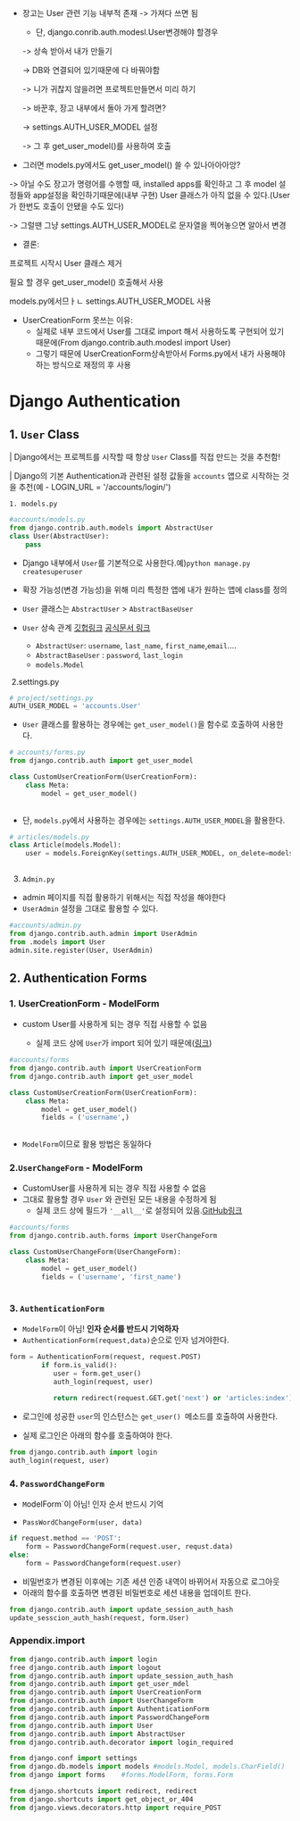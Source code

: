 * 장고는 User 관련 기능 내부적 존재 -> 가져다 쓰면 됨

  * 단, django.conrib.auth.modesl.User변경해야 할경우 

  -> 상속 받아서 내가 만들기

  -> DB와 연결되어 있기때문에 다 바꿔야함

  -> 니가 귀찮지 않을려면 프로젝트만들면서 미리 하기

  -> 바꾼후, 장고 내부에서 돌아 가게 할려면?

  -> settings.AUTH_USER_MODEL 설정

  -> 그 후 get_user_model()를 사용하여 호출





* 그러면 models.py에서도 get_user_model() 쓸 수 있나아아아앙?

-> 아닐 수도 장고가 명령어를 수행할 때, installed apps를 확인하고 그 후 model 설정들와 app설정을 확인하기때문에(내부 구현) User 클래스가 아직 없을 수 있다.(User가 한번도 호출이 안됐을 수도 있다)

-> 그럴땐 그냥 settings.AUTH_USER_MODEL로 문자열을 찍어놓으면 알아서 변경



* 결론: 

프로젝트 시작시 User 클래스 제거

필요 할 경우 get_user_model() 호출해서 사용

models.py에서므ㅏㄴ settings.AUTH_USER_MODEL 사용

* UserCreationForm 못쓰는 이유:
  * 실제로 내부 코드에서 User를 그대로 import 해서 사용하도록 구현되어 있기 때문에(From django.contrib.auth.modesl import User)
  * 그렇기 때문에 UserCreationForm상속받아서 Forms.py에서 내가 사용해야 하는 방식으로 재정의 후 사용







# Django Authentication

## 1. `User` Class

| Django에서는 프로젝트를 시작할 때 항상 `User` Class를 직접 만드는 것을 추천함!

| Django의 기본 Authentication과 관련된 설정 값들을 `accounts` 앱으로 시작하는 것을 추천(예 - LOGIN_URL = '/accounts/login/')

	1. models.py

```python
#accounts/models.py
from django.contrib.auth.models import AbstractUser
class User(AbstractUser):
    pass
```

* Django 내부에서 `User`를 기본적으로 사용한다.예)`python manage.py createsuperuser` 
* 확장 가능성(변경 가능성)을 위해 미리 특정한 앱에 내가 원하는 앱에 class를 정의
* `User` 클래스는 `AbstractUser` > `AbstractBaseUser`

* `User` 상속 관계 [깃헙링크]() [공식문서 링크]()
  * `AbstractUser`: `username`, `last_name`, `first_name`,`email`....
  * `AbstractBaseUser` : `password`, `last_login`
  * `models.Model`



​	2.settings.py

```python
# project/settings.py
AUTH_USER_MODEL = 'accounts.User'
```

* `User` 클래스를 활용하는 경우에는 `get_user_model()`을 함수로 호출하여 사용한다.

```PYTHON
# accounts/forms.py
from django.contrib.auth import get_user_model

class CustomUserCreationForm(UserCreationForm):
    class Meta:
        model = get_user_model()
        
```



* 단, `models.py`에서 사용하는 경우에는 `settings.AUTH_USER_MODEL`을 활용한다.

```PYTHON
# articles/models.py
class Article(models.Model):
    user = models.ForeignKey(settings.AUTH_USER_MODEL, on_delete=models.CASCADE)
    
```

3. `Admin.py`

* admin 페이지를 직접 활용하기 위해서는 직접 작성을 해야한다
* `UserAdmin` 설정을 그대로 활용할 수 있다.

```python
#accounts/admin.py
from django.contrib.auth.admin import UserAdmin
from .models import User
admin.site.register(User, UserAdmin)
```





## 2. Authentication Forms

### 1. UserCreationForm - ModelForm

* custom User를 사용하게 되는 경우 직접 사용할 수 없음 

  * 실제 코드 상에 `User`가 import 되어 있기 때문에([링크]())

  

```python
#accounts/forms
from django.contrib.auth import UserCreationForm
from django.contrib.auth import get_user_model

class CustomUserCreationForm(UserCreationForm):
    class Meta:
        model = get_user_model()
        fields = ('username',)
        
```

* `ModelForm`이므로 활용 방법은 동일하다

### 2.`UserChangeForm` - ModelForm

* CustomUser를 사용하게 되는 경우 직접 사용할 수 없음
* 그대로 활용할 경우 `User` 와 관련된 모든 내용을 수정하게 됨
  * 실제 코드 상에 필드가 `'__all__'`로 설정되어 있음.[GitHub링크]()

```python
#accounts/forms
from django.contrib.auth.forms import UserChangeForm

class CustomUserChangeForm(UserChangeForm):
    class Meta:
        model = get_user_model()
        fields = ('username', 'first_name')
        
```



### 3. `AuthenticationForm` 

* `ModelForm`이 아님!  **인자 순서를 반드시 기억하자**
* `AuthenticationForm(request,data)`순으로 인자 넘겨야한다.

```python
form = AuthenticationForm(request, request.POST)
        if form.is_valid():
           user = form.get_user()
           auth_login(request, user)
            
           return redirect(request.GET.get('next') or 'articles:index')
```

* 로그인에 성공한 `user`의 인스턴스는 `get_user() `메소드를 호출하여 사용한다.

* 실제 로그인은 아래의 함수를 호출하여야 한다.

```python
from django.contrib.auth import login
auth_login(request, user)
```



### 4. `PasswordChangeForm`



* `M`odelForm`이 아님! 인자 순서 반드시 기억

* `PassWordChangeForm(user, data)`

```python
if request.method == 'POST':
    form = PasswordChangeForm(request.user, requst.data)
else:
   	form = PasswordChangeform(request.user)
```

* 비밀번호가 변경된 이후에는 기존 세션 인증 내역이 바뀌어서 자동으로 로그아웃
* 아래의 함수를 호출하면 변경된 비밀번호로 세션 내용을 업데이트 한다.

```python
from django.contrib.auth import update_session_auth_hash
update_sesscion_auth_hash(request, form.User)
```

### Appendix.import

```python
from django.contrib.auth import login
free django.contrib.auth import logout
from django.contrib.auth import update_session_auth_hash
from django.contrib.auth import get_user_mdel
from django.contrib.auth import UserCreationForm
from django.contrib.auth import UserChangeForm
from django.contrib.auth import AuthenticationForm
from django.contrib.auth import PasswordChangeForm
from django.contrib.auth import User
from django.contrib.auth import AbstractUser
from django.contrib.auth.decorator import login_required
```

```python
from django.conf import settings
from django.db.models import models	#models.Model, models.CharField()
from django import forms 	#forms.ModelForm, forms.Form
```

```python
from django.shortcuts import redirect, redirect
from django.shortcuts import get_object_or_404
from django.views.decorators.http import require_POST

```

